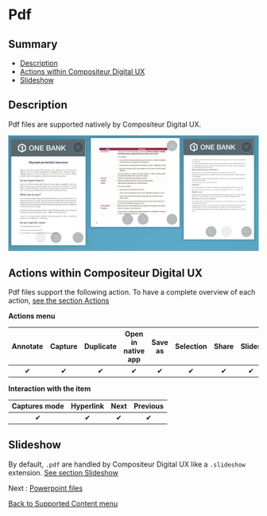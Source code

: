 # Pdf

## Summary
* [Description](#description)
* [Actions within Compositeur Digital UX](#actions-within-compositeur-digital-ux)
* [Slideshow](#slideshow)

## Description

Pdf files are supported natively by Compositeur Digital UX.

![Pdf displayed within Compositeur Digital UX](../../img/content_pdf.JPG)

## Actions within Compositeur Digital UX

Pdf files support the following action. To have a complete overview of each action, [see the section Actions](actions.md)

**Actions menu**

| Annotate | Capture  | Duplicate | Open in native app | Save as  | Selection | Share    | Slides   |
|:--------:|:--------:|:---------:|:------------------:|:--------:|:---------:|:--------:|:--------:|
| &#x2714; | &#x2714; | &#x2714;  | &#x2714;           | &#x2714; | &#x2714;  | &#x2714; | &#x2714; | 

**Interaction with the item**

| Captures mode | Hyperlink | Next     | Previous | 
|:-------------:|:---------:|:--------:|:--------:|
| &#x2714;      | &#x2714;  | &#x2714; | &#x2714; |

## Slideshow

By default, `.pdf` are handled by Compositeur Digital UX like a `.slideshow` extension. [See section Slideshow](slideshows.md)

Next : [Powerpoint files](powerpoint.md)

[Back to Supported Content menu](index.md)
